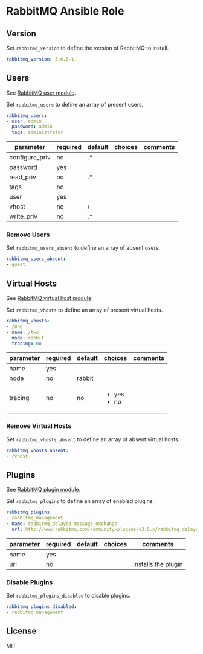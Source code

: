 # RabbitMQ Ansible Role

## Version

Set `rabbitmq_version` to define the version of RabbitMQ to install.

```yaml
rabbitmq_version: 3.6.6-1
```

## Users

See [RabbitMQ user module](http://docs.ansible.com/ansible/rabbitmq_user_module.html).

Set `rabbitmq_users` to define an array of present users.

```yaml
rabbitmq_users:
- user: admin
  password: admin
  tags: administrator
```

| parameter      | required | default | choices | comments |
|----------------|----------|---------|---------|----------|
| configure_priv | no       | .*      |         |          |
| password       | yes      |         |         |          |
| read_priv      | no       | .*      |         |          |
| tags           | no       |         |         |          |
| user           | yes      |         |         |          |
| vhost          | no       | /       |         |          |
| write_priv     | no       | .*      |         |          |

### Remove Users

Set `rabbitmq_users_absent` to define an array of absent users.

```yaml
rabbitmq_users_absent:
- guest
```

## Virtual Hosts

See [RabbitMQ virtual host module](http://docs.ansible.com/ansible/rabbitmq_vhost_module.html).

Set `rabbitmq_vhosts` to define an array of present virtual hosts.

```yaml
rabbitmq_vhosts:
- /one
- name: /two
  node: rabbit
  tracing: no
```

| parameter  | required | default | choices                          | comments |
|------------|----------|---------|----------------------------------|----------|
| name       | yes      |         |                                  |          |
| node       | no       | rabbit  |                                  |          |
| tracing    | no       | no      | <ul><li>yes</li><li>no</li></ul> |          |

### Remove Virtual Hosts

Set `rabbitmq_vhosts_absent` to define an array of absent virtual hosts.

```yaml
rabbitmq_vhosts_absent:
- /vhost
```

## Plugins

See [RabbitMQ plugin module](http://docs.ansible.com/ansible/rabbitmq_plugin_module.html).

Set `rabbitmq_plugins` to define an array of enabled plugins.

```yaml
rabbitmq_plugins:
- rabbitmq_management
- name: rabbitmq_delayed_message_exchange
  url: http://www.rabbitmq.com/community-plugins/v3.6.x/rabbitmq_delayed_message_exchange-0.0.1.ez
```

| parameter | required | default | choices | comments            |
|-----------|----------|---------|---------|---------------------|
| name      | yes      |         |         |                     |
| url       | no       |         |         | Installs the plugin |

### Disable Plugins

Set `rabbitmq_plugins_disabled` to disable plugins.

```yaml
rabbitmq_plugins_disabled:
- rabbitmq_management
```

## License

MIT
